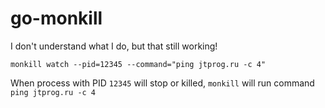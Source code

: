 # go-monkill

I don't understand what I do, but that still working!

```shell
monkill watch --pid=12345 --command="ping jtprog.ru -c 4"
```

When process with PID `12345` will stop or killed, `monkill` will run command `ping jtprog.ru -c 4`
